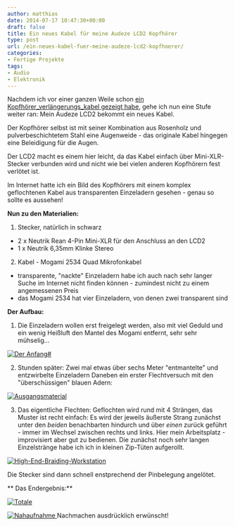 ```yaml
---
author: matthias
date: 2014-07-17 10:47:30+00:00
draft: false
title: Ein neues Kabel für meine Audeze LCD2 Kopfhörer
type: post
url: /ein-neues-kabel-fuer-meine-audeze-lcd2-kopfhoerer/
categories:
- Fertige Projekte
tags:
- Audio
- Elektronik
---
```


Nachdem ich vor einer ganzen Weile schon [ein Kopfhörer_verlängerungs_kabel gezeigt habe](/ein-kopfhorerverlangerungskabel/), gehe ich nun eine Stufe weiter ran: Mein Audeze LCD2 bekommt ein neues Kabel. <!-- more -->

Der Kopfhörer selbst ist mit seiner Kombination aus Rosenholz und pulverbeschichtetem
Stahl eine Augenweide - das originale Kabel hingegen eine Beleidigung für die Augen.

Der LCD2 macht es einem hier leicht, da das Kabel einfach über Mini-XLR-Stecker
verbunden wird und nicht wie bei vielen anderen Kopfhörern fest verlötet ist.

Im Internet hatte ich ein Bild des Kopfhörers mit einem komplex geflochtenen Kabel
aus transparenten Einzeladern gesehen - genau so sollte es aussehen!

**Nun zu den Materialien:**

1. Stecker, natürlich in schwarz
- 2 x Neutrik Rean 4-Pin Mini-XLR für den Anschluss an den LCD2
- 1 x Neutrik 6,35mm Klinke Stereo

2. Kabel - Mogami 2534 Quad Mikrofonkabel
- transparente, "nackte" Einzeladern habe ich auch nach sehr langer Suche
im Internet nicht finden können - zumindest nicht zu einem angemessenen Preis
- das Mogami 2534 hat vier Einzeladern, von denen zwei transparent sind

**Der Aufbau:**

1. Die Einzeladern wollen erst freigelegt werden, also mit viel Geduld und
ein wenig Heißluft den Mantel des Mogami entfernt, sehr sehr mühselig...

[![Der Anfang#](/wp-content/uploads/2014/06/Der-Anfang-1024x761.jpg)
](/wp-content/uploads/2014/06/Der-Anfang.jpg)

2. Stunden später:
Zwei mal etwas über sechs Meter "entmantelte" und entzwirbelte Einzeladern
Daneben ein erster Flechtversuch mit den "überschüssigen" blauen Adern:

[![Ausgangsmaterial](/wp-content/uploads/2014/06/Ausgangsmaterial-1024x727.jpg)
](/wp-content/uploads/2014/06/Ausgangsmaterial.jpg)

3. Das eigentliche Flechten:
Geflochten wird rund mit 4 Strängen, das Muster ist recht einfach:
Es wird der jeweils äußerste Strang zunächst unter den _beiden_ benachbarten
hindurch und über _einen_ zurück geführt - immer im Wechsel zwischen rechts und links.
Hier mein Arbeitsplatz - improvisiert aber gut zu bedienen. Die zunächst noch
sehr langen Einzelstränge habe ich ich in kleinen Zip-Tüten aufgerollt.

[![High-End-Braiding-Workstation](/wp-content/uploads/2014/06/High-End-Braiding-Workstation-1024x738.jpg)
](/wp-content/uploads/2014/06/High-End-Braiding-Workstation.jpg)

Die Stecker sind dann schnell enstprechend der Pinbelegung angelötet.

** Das Endergebnis:**

[![Totale](/wp-content/uploads/2014/06/Totale-1024x682.jpg)
](/wp-content/uploads/2014/06/Totale.jpg)

[![Nahaufnahme](/wp-content/uploads/2014/06/Nahaufnahme-1024x682.jpg)
](/wp-content/uploads/2014/06/Nahaufnahme.jpg) Nachmachen ausdrücklich erwünscht!
